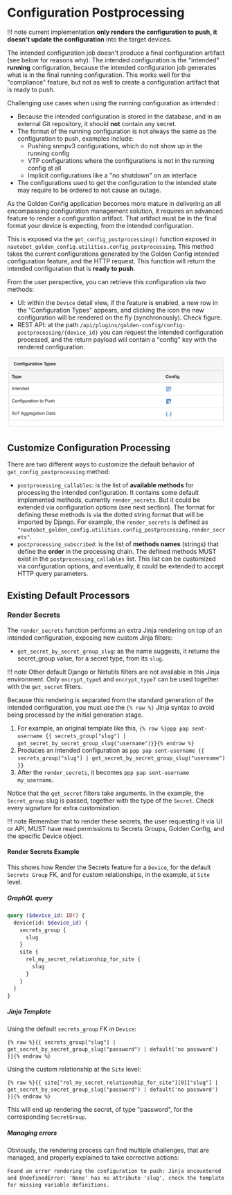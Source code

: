 # Configuration Postprocessing

!!! note
    current implementation **only renders the configuration to push, it doesn't update the configuration** into the target devices.

The intended configuration job doesn't produce a final configuration artifact (see below for reasons why). The intended configuration is the "intended" **running** configuration, because the intended configuration job generates what is in the final running configuration. This works well for the "compliance" feature, but not as well to create a configuration artifact that is ready to push.

Challenging use cases when using the running configuration as intended :

- Because the intended configuration is stored in the database, and in an external Git repository, it should **not** contain any secret.
- The format of the running configuration is not always the same as the configuration to push, examples include:
  - Pushing snmpv3 configurations, which do not show up in the running config
  - VTP configurations where the configurations is not in the running config at all
  - Implicit configurations like a "no shutdown" on an interface
- The configurations used to get the configuration to the intended state may require to be ordered to not cause an outage.

As the Golden Config application becomes more mature in delivering an all encompassing configuration management solution, it requires an advanced feature to render a configuration artifact. That artifact must be in the final format your device is expecting, from the intended configuration.

This is exposed via the `get_config_postprocessing()` function exposed in `nautobot_golden_config.utilities.config_postprocessing`. This method takes the current configurations generated by the Golden Config intended configuration feature, and the HTTP request. This function will return the intended configuration that is **ready to push**.

From the user perspective, you can retrieve this configuration via two methods:

- UI: within the `Device` detail view, if the feature is enabled, a new row in the "Configuration Types" appears, and clicking the icon the new configuration will be rendered on the fly (synchronously). Check figure.
- REST API: at the path `/api/plugins/golden-config/config-postprocessing/{device_id}` you can request the intended configuration processed, and the return payload will contain a "config" key with the rendered configuration.

![Configuration Postprocessing](../images/config_postprocessing_1.png)

## Customize Configuration Processing

There are two different ways to customize the default behavior of `get_config_postprocessing` method:

- `postprocessing_callables`: is the list of **available methods** for processing the intended configuration. It contains some default implemented methods, currently `render_secrets`. But it could be extended via configuration options (see next section). The format for defining these methods is via the dotted string format that will be imported by Django. For example, the `render_secrets` is defined as `"nautobot_golden_config.utilities.config_postprocessing.render_secrets"`.
- `postprocessing_subscribed`: is the list of **methods names** (strings) that define the **order** in the processing chain. The defined methods MUST exist in the `postprocessing_callables` list. This list can be customized via configuration options, and eventually, it could be extended to accept HTTP query parameters.

## Existing Default Processors

### Render Secrets

The `render_secrets` function performs an extra Jinja rendering on top of an intended configuration, exposing new custom Jinja filters:

- `get_secret_by_secret_group_slug`: as the name suggests, it returns the secret_group value, for a secret type, from its `slug`.

!!! note
    Other default Django or Netutils filters are not available in this Jinja environment. Only `encrypt_type5` and `encrypt_type7` can be used together with the `get_secret` filters.

Because this rendering is separated from the standard generation of the intended configuration, you must use the `{% raw %}` Jinja syntax to avoid being processed by the initial generation stage.

1. For example, an original template like this, `{% raw %}ppp pap sent-username {{ secrets_group["slug"] | get_secret_by_secret_group_slug("username")}}{% endraw %}`
2. Produces an intended configuration as `ppp pap sent-username {{ secrets_group["slug"] | get_secret_by_secret_group_slug("username") }}`
3. After the `render_secrets`, it becomes `ppp pap sent-username my_username`.

Notice that the `get_secret` filters take arguments. In the example, the `Secret_group` slug is passed, together with the type of the `Secret`. Check every signature for extra customization.

!!! note
    Remember that to render these secrets, the user requesting it via UI or API, MUST have read permissions to Secrets Groups, Golden Config, and the specific Device object.

#### Render Secrets Example

This shows how Render the Secrets feature for a `Device`, for the default `Secrets Group` FK, and for custom relationships, in the example, at `Site` level.

##### GraphQL query

```graphql
query ($device_id: ID!) {
  device(id: $device_id) {
    secrets_group {
      slug
    }
    site {
      rel_my_secret_relationship_for_site {
        slug
      }
    }
  }
}
```

##### Jinja Template

Using the default `secrets_group` FK in `Device`:

```jinja2
{% raw %}{{ secrets_group["slug"] | get_secret_by_secret_group_slug("password") | default('no password') }}{% endraw %}
```

Using the custom relationship at the `Site` level:

```jinja2
{% raw %}{{ site["rel_my_secret_relationship_for_site"][0]["slug"] | get_secret_by_secret_group_slug("password") | default('no password') }}{% endraw %}
```

This will end up rendering the secret, of type "password", for the corresponding `SecretGroup`.

##### Managing errors

Obviously, the rendering process can find multiple challenges, that are managed, and properly explained to take corrective actions:

```
Found an error rendering the configuration to push: Jinja encountered and UndefinedError: 'None' has no attribute 'slug', check the template for missing variable definitions.
```
